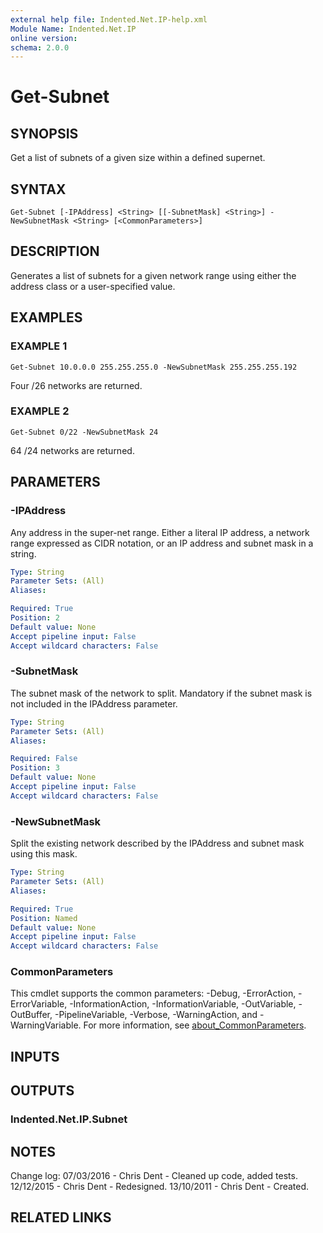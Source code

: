 ```yaml
---
external help file: Indented.Net.IP-help.xml
Module Name: Indented.Net.IP
online version:
schema: 2.0.0
---
```


# Get-Subnet

## SYNOPSIS
Get a list of subnets of a given size within a defined supernet.

## SYNTAX

```
Get-Subnet [-IPAddress] <String> [[-SubnetMask] <String>] -NewSubnetMask <String> [<CommonParameters>]
```

## DESCRIPTION
Generates a list of subnets for a given network range using either the address class or a user-specified value.

## EXAMPLES

### EXAMPLE 1
```
Get-Subnet 10.0.0.0 255.255.255.0 -NewSubnetMask 255.255.255.192
```

Four /26 networks are returned.

### EXAMPLE 2
```
Get-Subnet 0/22 -NewSubnetMask 24
```

64 /24 networks are returned.

## PARAMETERS

### -IPAddress
Any address in the super-net range.
Either a literal IP address, a network range expressed as CIDR notation, or an IP address and subnet mask in a string.

```yaml
Type: String
Parameter Sets: (All)
Aliases:

Required: True
Position: 2
Default value: None
Accept pipeline input: False
Accept wildcard characters: False
```

### -SubnetMask
The subnet mask of the network to split.
Mandatory if the subnet mask is not included in the IPAddress parameter.

```yaml
Type: String
Parameter Sets: (All)
Aliases:

Required: False
Position: 3
Default value: None
Accept pipeline input: False
Accept wildcard characters: False
```

### -NewSubnetMask
Split the existing network described by the IPAddress and subnet mask using this mask.

```yaml
Type: String
Parameter Sets: (All)
Aliases:

Required: True
Position: Named
Default value: None
Accept pipeline input: False
Accept wildcard characters: False
```

### CommonParameters
This cmdlet supports the common parameters: -Debug, -ErrorAction, -ErrorVariable, -InformationAction, -InformationVariable, -OutVariable, -OutBuffer, -PipelineVariable, -Verbose, -WarningAction, and -WarningVariable. For more information, see [about_CommonParameters](http://go.microsoft.com/fwlink/?LinkID=113216).

## INPUTS

## OUTPUTS

### Indented.Net.IP.Subnet
## NOTES
Change log:
	07/03/2016 - Chris Dent - Cleaned up code, added tests.
	12/12/2015 - Chris Dent - Redesigned.
	13/10/2011 - Chris Dent - Created.

## RELATED LINKS
